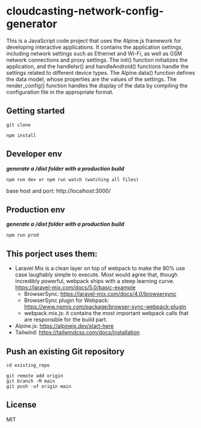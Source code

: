 # cloudcasting-network-config-generator

This is a JavaScript code project that uses the Alpine.js framework for developing interactive applications. It contains the application settings, including network settings such as Ethernet and Wi-Fi, as well as GSM network connections and proxy settings. The init() function initializes the application, and the handleIsr() and handleAndroid() functions handle the settings related to different device types. The Alpine.data() function defines the data model, whose properties are the values of the settings. The render_config() function handles the display of the data by compiling the configuration file in the appropriate format.

## Getting started

```
git clone

npm install
```

## Developer env
***generate a /dist folder with a production build***

```
npm run dev or npm run watch (watching all files) 
```
base host and port: http://localhost:3000/

## Production env
***generate a /dist folder with a production build***

```
npm run prod 
```
## This porject uses them: 
- Laravel Mix is a clean layer on top of webpack to make the 80% use case laughably simple to execute. Most would agree that, though incredibly powerful, webpack ships with a steep learning curve. https://laravel-mix.com/docs/5.0/basic-example
    - BrowserSync: https://laravel-mix.com/docs/4.0/browsersync
    - BrowserSync plugin for Webpack: https://www.npmjs.com/package/browser-sync-webpack-plugin
    - webpack.mix.js: it contains the most important webpack calls that are responsible for the build part.
- Alpine.js: https://alpinejs.dev/start-here
- Tailwind: https://tailwindcss.com/docs/installation

## Push an existing Git repository

```
cd existing_repo

git remote add origin
git branch -M main
git push -uf origin main
```

## License
MIT
